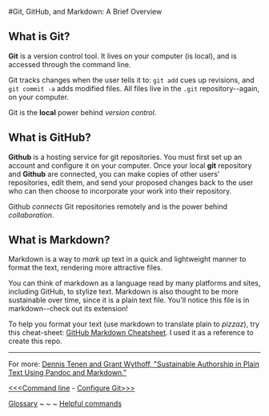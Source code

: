 #Git, GitHub, and Markdown: A Brief Overview

## What is Git? 

**Git** is a version control tool. It lives on your computer (is local), and is accessed through the command line. 

Git tracks changes when the user tells it to: `git add` cues up revisions, and `git commit -a` adds modified files. All files live in the `.git` repository--again, on your computer.

Git is the **local** power behind *version control*.

## What is GitHub?

**Github** is a hosting service for git repositories. You must first set up an account and configure it on your computer. Once your local **git** repository and **Github** are connected, you can make copies of other users' repositories, edit them, and send your proposed changes back to the user who can then choose to incorporate your work into their repository. 

Github _connects_ Git repositories remotely and is the power behind *collaboration*.

## What is Markdown?

Markdown is a way to _mark up_ text in a quick and lightweight manner to format the text, rendering more attractive files. 

You can think of markdown as a language read by many platforms and sites, including GitHub, to stylize text. Markdown is also thought to be more sustainable over time, since it is a plain text file. You'll notice this file is in markdown--check out its extension!

To help you format your text (use markdown to translate plain to _pizzaz_), try this cheat-sheet: [GitHub Markdown Cheatsheet](https://github.com/adam-p/markdown-here/wiki/Markdown-Cheatsheet). I used it as a reference to create this repo. 

---

For more: [Dennis Tenen and Grant Wythoff, "Sustainable Authorship in Plain Text Using Pandoc and Markdown."](http://programminghistorian.org/lessons/sustainable-authorship-in-plain-text-using-pandoc-and-markdown)  

[<<<Command line](commandline.md) - [Configure Git>>>](gitconfig.md)

[Glossary](glossary.md) ~ ~ ~ [Helpful commands](helpfulcommands.md) 
